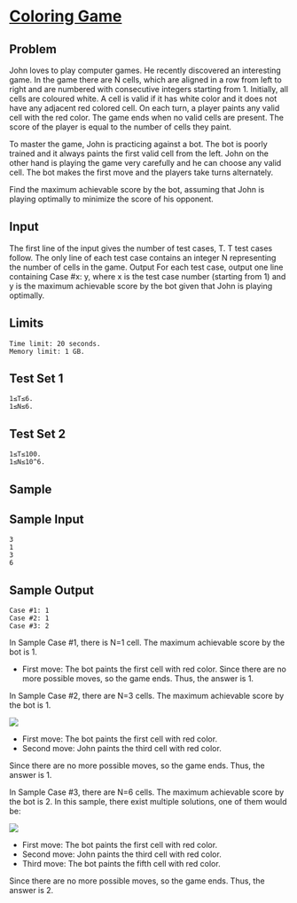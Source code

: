 # [Coloring Game](https://codingcompetitions.withgoogle.com/kickstart/round/00000000008cb0f5/0000000000ba856a)

## Problem
John loves to play computer games. He recently discovered an interesting game. In the game there are N cells, which are aligned in a row from left to right and are numbered with consecutive integers starting from 1. Initially, all cells are coloured white. A cell is valid if it has white color and it does not have any adjacent red colored cell. On each turn, a player paints any valid cell with the red color. The game ends when no valid cells are present. The score of the player is equal to the number of cells they paint.

To master the game, John is practicing against a bot. The bot is poorly trained and it always paints the first valid cell from the left. John on the other hand is playing the game very carefully and he can choose any valid cell. The bot makes the first move and the players take turns alternately.

Find the maximum achievable score by the bot, assuming that John is playing optimally to minimize the score of his opponent.

## Input
The first line of the input gives the number of test cases, T. T test cases follow.
The only line of each test case contains an integer N representing the number of cells in the game.
Output
For each test case, output one line containing Case #x: y, where x is the test case number (starting from 1) and y is the maximum achievable score by the bot given that John is playing optimally.

## Limits
```
Time limit: 20 seconds.
Memory limit: 1 GB.
```
## Test Set 1
```
1≤T≤6.
1≤N≤6.
```
## Test Set 2
```
1≤T≤100.
1≤N≤10^6.
```
## Sample
## Sample Input
```
3
1
3
6
```
## Sample Output
```
Case #1: 1
Case #2: 1
Case #3: 2
```
In Sample Case #1, there is N=1 cell. The maximum achievable score by the bot is 1.

- First move: The bot paints the first cell with red color.
Since there are no more possible moves, so the game ends. Thus, the answer is 1.

In Sample Case #2, there are N=3 cells. The maximum achievable score by the bot is 1.

![](https://codejam.googleapis.com/dashboard/get_file/AQj_6U0A2oQ1-IjbxdybH0r_Ud3jYepEVdqxFHUQVCJ6gLMMdIx5XRZpB55kVGxmGLwPTYYsavjCnVMlhipy/sample_testcase_2.png)

- First move: The bot paints the first cell with red color.
- Second move: John paints the third cell with red color.

Since there are no more possible moves, so the game ends. Thus, the answer is 1.

In Sample Case #3, there are N=6 cells. The maximum achievable score by the bot is 2. In this sample, there exist multiple solutions, one of them would be:

![](https://codejam.googleapis.com/dashboard/get_file/AQj_6U0qG_0H6FMJxWFgNIhnw-SHGulwn44rMyB6JytIC-7ZR2EDFYYuPqbl3CW6yIV6jA-FvbILhCHgABqG/sample_testcase_3.png)

- First move: The bot paints the first cell with red color.
- Second move: John paints the third cell with red color.
- Third move: The bot paints the fifth cell with red color.

Since there are no more possible moves, so the game ends. Thus, the answer is 2.
